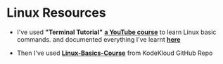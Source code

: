 # Linux Resources

- I've used **"Terminal Tutorial"** <a href="https://www.youtube.com/playlist?list=PLlnHaYmkH6w9FfheDdNnq0ldy6aNKp_3y">**a YouTube course**</a> to learn Linux basic commands. and documented everything I've learnt <a href="https://github.com/AbdassalamAhmad/DevOps_Learning_Journey/tree/main/Linux/Terminal%20Tutorial">**here**</a>

- Then I've used <a href="https://github.com/kodekloudhub/linux-basics-course">**Linux-Basics-Course**</a> from KodeKloud GitHub Repo

